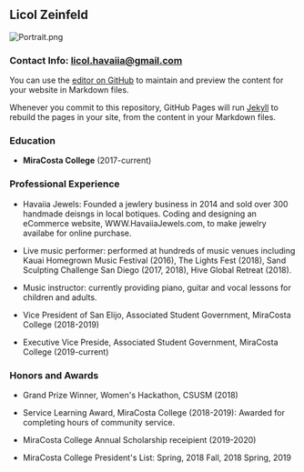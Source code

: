 ## Licol Zeinfeld

![Portrait.png](src)

### Contact Info: [licol.havaiia@gmail.com](url)


You can use the [editor on GitHub](https://github.com/LicolZeinfeld/Homework-4/edit/master/README.md) to maintain and preview the content for your website in Markdown files.

Whenever you commit to this repository, GitHub Pages will run [Jekyll](https://jekyllrb.com/) to rebuild the pages in your site, from the content in your Markdown files.

### Education

- **MiraCosta College** (2017-current)

### Professional Experience

- Havaiia Jewels:
Founded a jewlery business in 2014 and sold over 300 handmade deisngs in local botiques. Coding and designing an eCommerce website, WWW.HavaiiaJewels.com, to make jewelry availabe for online purchase.

- Live music performer: performed at hundreds of music venues including Kauai Homegrown Music Festival (2016), The Lights Fest (2018), Sand Sculpting Challenge San Diego (2017, 2018), Hive Global Retreat (2018).

- Music instructor: currently providing piano, guitar and vocal lessons for children and adults.

- Vice President of San Elijo, Associated Student Government, MiraCosta College (2018-2019)

- Executive Vice Preside, Associated Student Government, MiraCosta College (2019-current)


### Honors and Awards

- Grand Prize Winner, Women's Hackathon, CSUSM (2018)
 
- Service Learning Award, MiraCosta College (2018-2019): 
Awarded for completing hours of community service. 

- MiraCosta College Annual Scholarship receipient (2019-2020)

-  MiraCosta College President's List:
Spring, 2018
Fall, 2018
Spring, 2019



